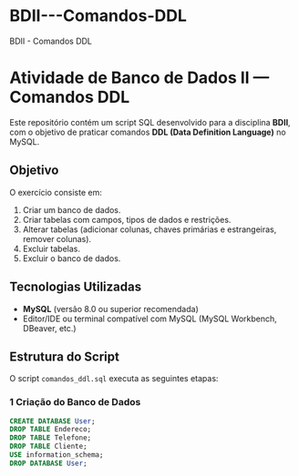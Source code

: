 # BDII---Comandos-DDL
BDII - Comandos DDL
#  Atividade de Banco de Dados II — Comandos DDL

Este repositório contém um script SQL desenvolvido para a disciplina **BDII**, com o objetivo de praticar comandos **DDL (Data Definition Language)** no MySQL.

##  Objetivo
O exercício consiste em:
1. Criar um banco de dados.
2. Criar tabelas com campos, tipos de dados e restrições.
3. Alterar tabelas (adicionar colunas, chaves primárias e estrangeiras, remover colunas).
4. Excluir tabelas.
5. Excluir o banco de dados.

##  Tecnologias Utilizadas
- **MySQL** (versão 8.0 ou superior recomendada)
- Editor/IDE ou terminal compatível com MySQL (MySQL Workbench, DBeaver, etc.)

## Estrutura do Script
O script `comandos_ddl.sql` executa as seguintes etapas:

### 1️ Criação do Banco de Dados
```sql
CREATE DATABASE User;
DROP TABLE Endereco;
DROP TABLE Telefone;
DROP TABLE Cliente;
USE information_schema;
DROP DATABASE User;
